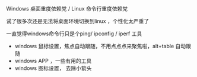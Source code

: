 Windows  桌面重度依赖党 /  Linux 命令行重度依赖党

试了很多次还是无法将桌面环境切换到linux ，个性化太严重了

一直觉得windows命令行只是个ping/ ipconfig / iperf 工具 



- windows 鼠标设置，焦点自动跟随，不用点点点来聚焦啦，alt+table 自动跟随
- windows  APP ，一些有用的工具
- windows 图标设置， 去除小箭头

